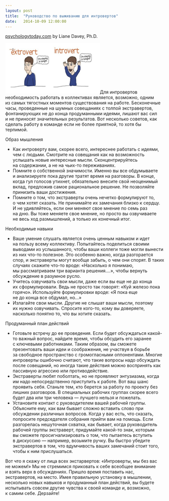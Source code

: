 ```yaml
---
layout: post
title:  "Руководство по выживанию для интровертов"
date:   2014-10-09 12:00:00
---
```

<p><a href="http://www.psychologytoday.com/blog/making-your-team-work/201308/the-introverts-guide-surviving-teamwork">psychologytoday.com</a> by Liane Davey, Ph.D.</p>
<p><a href="/img/the-introverts-guide-surviving-teamwork/cartoon_pic.jpg"><img height="160" width="300" src="/img/the-introverts-guide-surviving-teamwork/cartoon_pic.jpg" alt="cartoon_pic" class="alignleft size-medium wp-image-44" /></a>Для интровертов необходимость работать в коллективах является, возможно, одним из самых тягостных моментов существования на работе. Бесконечные часы, проведенные на шумных совещаниях с толпой экстравертов, фонтанирующих не до конца продуманными идеями, лишают вас сил и не приносят значительных результатов. Вот несколько советов, как сделать работу в команде если не более приятной, то хотя бы терпимой.</p>
<p><span id="more-1060"></span>Образ мышления</p>
<ul>
<li>Как интроверту вам, скорее всего, интереснее работать с идеями, чем с людьми. Смотрите на совещания как на возможность услышать новые интересные мысли. Сконцентрируйтесь на содержании, а не на чьих-то переживаниях.</li>
<li>Помните о собственной значимости. Именно вы все обдумываете и анализируете пока другие тратят время на разговоры. В конце, когда гул голосов утихнет, обязательно внесите свой неоценимый вклад, предложив самое рациональное решение. Не позволяйте принизить ваши достижения.</li>
<li>Помните о том, что экстраверты очень нечетко формулируют то, о чем хотят сказать. Не принимайте их замечания близко к сердцу. И не удивляйтесь, если они меняют свое мнение по семь раз на дню. Вы тоже меняете свое мнение, но просто вы озвучиваете не весь ход размышлений, а только их конечный итог.</li>
</ul>
<p>Необходимые навыки</p>
<ul>
<li>Ваше умение слушать является очень ценным навыком и идет на пользу всему коллективу. Попытайтесь поделиться своими выводами из услышанного, чтобы ваши коллеги тоже могли вынести из них что-то полезное. Это особенно важно, когда разгорается спор, и экстраверты могут вообще забыть, о чем они спорят. В таких случаях скажите что-то вроде: «Насколько я понимаю, мы рассматриваем три варианта решения….», чтобы вернуть обсуждение в разумное русло.</li>
<li>Учитесь озвучивать свои мысли, даже если вы еще не до конца их сформулировали. Ведь не просто так говорят: «Куй железо пока горячо». Используйте формулировки вроде: «Я пока еще не до конца все обдумал, но…»</li>
<li>Излагайте свои мысли. Другие не слышат ваши мысли, поэтому их нужно озвучивать. Спросите кого-то, кому вы доверяете, насколько понятно то, что вы хотите сказать.</li>
</ul>
<p>Продуманный план действий</p>
<ul>
<li>Готовьте встречу до ее проведения. Если будет обсуждаться какой-то важный вопрос, найдите время, чтобы обсудить его заранее с ключевыми работниками. Таким образом, вы сможете презентовать ваши идеи и соображения, не участвуя в борьбе за свободное пространство с громогласными оппонентами. Многие интроверты ошибочно считают, что такие вопросы надо обсуждать после совещаний, но иногда такие действия можно воспринять как пассивную агрессию или противодействие.</li>
<li>Экстраверты любят поболтать, но не проявляют энтузиазма, когда им надо непосредственно приступить к работе. Вот ваш шанс проявить себя. Станьте тем, кто берется за работу по проекту без лишних разговоров. В специальных рабочих группах скорее всего будет два или три человека — лучшего нельзя и пожелать.</li>
<li>Установите контакт с руководителем вашей рабочей группы. Объясните ему, как вам бывает сложно вставить слово при обсуждении различных вопросов. Когда у вас есть, что сказать, попросите председателя собрания прийти вам на помощь. Если разгорелась нешуточная схватка, как бывает, когда руководитель рабочей группы экстраверт, придумайте какой-то знак, которым вы сможете просигнализировать о том, что пытаетесь вступить в дискуссию — например, возьмите ручку. Вы быстро убедите экстравертов в том, что вдумчивость ваших замечаний стоит того, чтобы к ним прислушаться.</li>
</ul>
<p>Вот что я скажу от лица всех экстарвертов: «Интроверты, мы без вас не можем!» Мы не стремимся приковать к себе всеобщее внимание и взять верх в обсуждениях. Пришло время поставить нас, экстравертов, на место. Имея правильную установку в мышлении, несколько новых навыков и продуманный план действий, вы будете испытывать совсем другие чувства к своей команде и, возможно, к самим себе. Дерзайте!</p>
